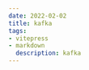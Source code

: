 ```yaml
---
date: 2022-02-02
title: kafka
tags:
- vitepress
- markdown
  description: kafka
---
```




































